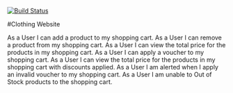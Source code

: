 [![Build Status](https://travis-ci.com/harrywynnwill/shop-tech-test.svg?token=9RDvWSGZ2Lg5oFZkqkzM&branch=master)](https://travis-ci.com/harrywynnwill/shop-tech-test)

#Clothing Website


As a User I can add a product to my shopping cart.
As a User I can remove a product from my shopping cart.
As a User I can view the total price for the products in my shopping
cart.
As a User I can apply a voucher to my shopping cart.
As a User I can view the total price for the products in my shopping cart
with discounts applied.
As a User I am alerted when I apply an invalid voucher to my shopping
cart.
As a User I am unable to Out of Stock products to the shopping cart.
